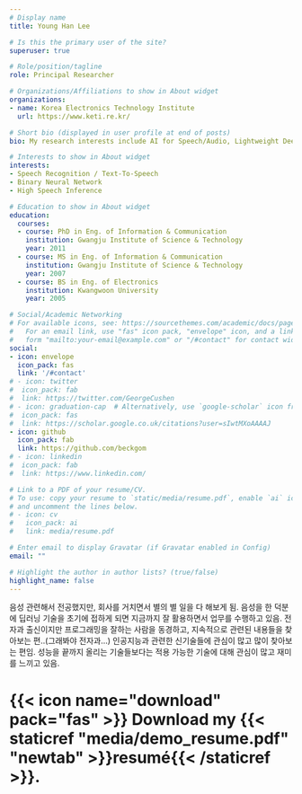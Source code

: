 ```yaml
---
# Display name
title: Young Han Lee

# Is this the primary user of the site?
superuser: true

# Role/position/tagline
role: Principal Researcher

# Organizations/Affiliations to show in About widget
organizations:
- name: Korea Electronics Technology Institute
  url: https://www.keti.re.kr/

# Short bio (displayed in user profile at end of posts)
bio: My research interests include AI for Speech/Audio, Lightweight Deep Learning, distributed robotics, mobile computing and programmable matter.

# Interests to show in About widget
interests:
- Speech Recognition / Text-To-Speech
- Binary Neural Network
- High Speech Inference

# Education to show in About widget
education:
  courses:
  - course: PhD in Eng. of Information & Communication
    institution: Gwangju Institute of Science & Technology
    year: 2011
  - course: MS in Eng. of Information & Communication
    institution: Gwangju Institute of Science & Technology
    year: 2007
  - course: BS in Eng. of Electronics
    institution: Kwangwoon University
    year: 2005

# Social/Academic Networking
# For available icons, see: https://sourcethemes.com/academic/docs/page-builder/#icons
#   For an email link, use "fas" icon pack, "envelope" icon, and a link in the
#   form "mailto:your-email@example.com" or "/#contact" for contact widget.
social:
- icon: envelope
  icon_pack: fas
  link: '/#contact'
# - icon: twitter
#  icon_pack: fab
#  link: https://twitter.com/GeorgeCushen
# - icon: graduation-cap  # Alternatively, use `google-scholar` icon from `ai` icon pack
#  icon_pack: fas
#  link: https://scholar.google.co.uk/citations?user=sIwtMXoAAAAJ
- icon: github
  icon_pack: fab
  link: https://github.com/beckgom
# - icon: linkedin
#  icon_pack: fab
#  link: https://www.linkedin.com/

# Link to a PDF of your resume/CV.
# To use: copy your resume to `static/media/resume.pdf`, enable `ai` icons in `params.toml`, 
# and uncomment the lines below.
# - icon: cv
#   icon_pack: ai
#   link: media/resume.pdf

# Enter email to display Gravatar (if Gravatar enabled in Config)
email: ""

# Highlight the author in author lists? (true/false)
highlight_name: false
---
```


음성 관련해서 전공했지만, 회사를 거치면서 별의 별 일을 다 해보게 됨. 음성을 한 덕분에 딥러닝 기술을 초기에 접하게 되면 지금까지 잘 활용하면서 업무를 수행하고 있음. 전자과 출신이지만 프로그래밍을 잘하는 사람을 동경하고, 지속적으로 관련된 내용들을 찾아보는 편..(그래봐야 전자과...) 인공지능과 관련한 신기술들에 관심이 많고 많이 찾아보는 편임. 성능을 끝까지 올리는 기술들보다는 적용 가능한 기술에 대해 관심이 많고 재미를 느끼고 있음.

# {{< icon name="download" pack="fas" >}} Download my {{< staticref "media/demo_resume.pdf" "newtab" >}}resumé{{< /staticref >}}.
